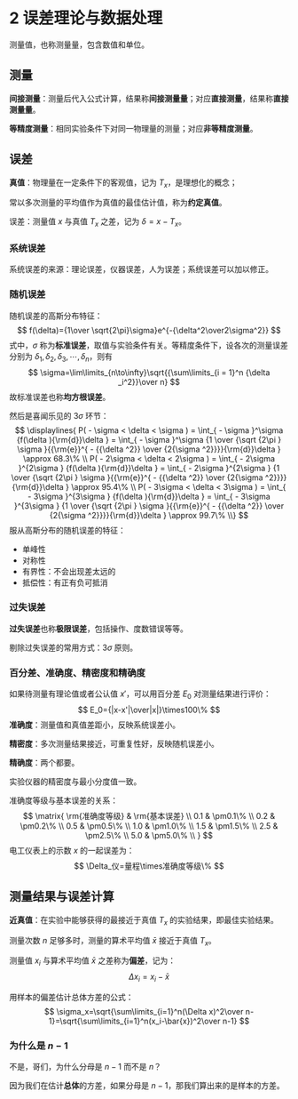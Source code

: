 # 2 误差理论与数据处理

测量值，也称测量量，包含数值和单位。

## 测量

**间接测量**：测量后代入公式计算，结果称**间接测量量**；对应**直接测量**，结果称**直接测量量**。

**等精度测量**：相同实验条件下对同一物理量的测量；对应**非等精度测量**。

## 误差

**真值**：物理量在一定条件下的客观值，记为 $T_x$，是理想化的概念；

常以多次测量的平均值作为真值的最佳估计值，称为**约定真值**。

误差：测量值 $x$ 与真值 $T_x$ 之差，记为 $\delta=x-T_x$。

### 系统误差

系统误差的来源：理论误差，仪器误差，人为误差；系统误差可以加以修正。

### 随机误差

随机误差的高斯分布特征：
$$
f(\delta)={1\over \sqrt{2\pi}\sigma}e^{-{\delta^2\over2\sigma^2}}
$$
式中，$\sigma$ 称为**标准误差**，取值与实验条件有关。等精度条件下，设各次的测量误差分别为 $\delta_1,\delta_2,\delta_3,\cdots,\delta_n$，则有
$$
\sigma=\lim\limits_{n\to\infty}\sqrt{{\sum\limits_{i = 1}^n {\delta _i^2}}\over n}
$$
故标准误差也称**均方根误差**。

然后是喜闻乐见的 $3\sigma$ 环节：
$$
\displaylines{
  P( - \sigma  < \delta  < \sigma ) = \int_{ - \sigma }^\sigma  {f(\delta ){\rm{d}}\delta }  = \int_{ - \sigma }^\sigma  {1 \over {\sqrt {2\pi } \sigma }{{\rm{e}}^{ - {{\delta ^2}} \over {2{\sigma ^2}}}}{\rm{d}}\delta }  \approx 68.3\%  \\ 
  P( - 2\sigma  < \delta  < 2\sigma ) = \int_{ - 2\sigma }^{2\sigma } {f(\delta ){\rm{d}}\delta }  = \int_{ - 2\sigma }^{2\sigma } {1 \over {\sqrt {2\pi } \sigma }{{\rm{e}}^{ - {{\delta ^2}} \over {2{\sigma ^2}}}}{\rm{d}}\delta }  \approx 95.4\%  \\ 
  P( - 3\sigma  < \delta  < 3\sigma ) = \int_{ - 3\sigma }^{3\sigma } {f(\delta ){\rm{d}}\delta }  = \int_{ - 3\sigma }^{3\sigma } {1 \over {\sqrt {2\pi } \sigma }{{\rm{e}}^{ - {{\delta ^2}} \over {2{\sigma ^2}}}}{\rm{d}}\delta }  \approx 99.7\%  \\}
$$
服从高斯分布的随机误差的特征：

- 单峰性
- 对称性
- 有界性：不会出现差太远的
- 抵偿性：有正有负可抵消

### 过失误差

**过失误差**也称**极限误差**，包括操作、度数错误等等。

剔除过失误差的常用方式：$3\sigma$ 原则。

### 百分差、准确度、精密度和精确度

如果待测量有理论值或者公认值 $x'$，可以用百分差 $E_0$ 对测量结果进行评价：
$$
E_0={|x-x'|\over|x|}\times100\%
$$
**准确度**：测量值和真值差距小，反映系统误差小。

**精密度**：多次测量结果接近，可重复性好，反映随机误差小。

**精确度**：两个都要。

实验仪器的精密度与最小分度值一致。

准确度等级与基本误差的关系：
$$
\matrix{
\rm{准确度等级} & \rm{基本误差} \\
0.1 & \pm0.1\% \\
0.2 & \pm0.2\% \\
0.5 & \pm0.5\% \\
1.0 & \pm1.0\% \\
1.5 & \pm1.5\% \\
2.5 & \pm2.5\% \\
5.0 & \pm5.0\% \\
}
$$
电工仪表上的示数 $x$ 的一起误差为：
$$
\Delta_仪=量程\times准确度等级\%
$$

## 测量结果与误差计算

**近真值**：在实验中能够获得的最接近于真值 $T_x$ 的实验结果，即最佳实验结果。

测量次数 $n$ 足够多时，测量的算术平均值 $\bar x$ 接近于真值 $T_x$。

测量值 $x_i$ 与算术平均值 $\bar{x}$ 之差称为**偏差**，记为：
$$
\Delta x_i=x_i-\bar{x}
$$

用样本的偏差估计总体方差的公式：
$$
\sigma_x=\sqrt{\sum\limits_{i=1}^n(\Delta x)^2\over n-1}=\sqrt{\sum\limits_{i=1}^n(x_i-\bar{x})^2\over n-1}
$$

### 为什么是 $n-1$

不是，哥们，为什么分母是 $n-1$ 而不是 $n$？

因为我们在估计**总体**的方差，如果分母是 $n-1$，那我们算出来的是样本的方差。
















